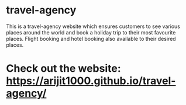 # travel-agency

This is a travel-agency website which ensures customers to see various places around the world and book a holiday trip to their most favourite places. Flight booking and hotel booking also available to their desired places.

# Check out the website: https://arijit1000.github.io/travel-agency/
